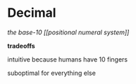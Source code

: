 # Decimal

_the base-10 [[positional numeral system]]_

**tradeoffs**

intuitive because humans have 10 fingers

suboptimal for everything else
